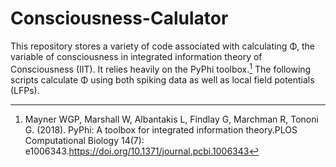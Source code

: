# Consciousness-Calulator

This repository stores a variety of code associated with calculating Φ, the variable of consciousness in integrated information theory of Consciousness (IIT). It relies heavily on the PyPhi toolbox.[^1]
The following scripts calculate Φ using both spiking data as well as local field potentials (LFPs). 

[^1]: Mayner WGP, Marshall W, Albantakis L, Findlay G, Marchman R, Tononi G. (2018). PyPhi: A toolbox for integrated information theory.PLOS Computational Biology 14(7): e1006343.https://doi.org/10.1371/journal.pcbi.1006343
